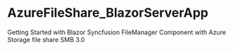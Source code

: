 # AzureFileShare_BlazorServerApp
Getting Started with Blazor Syncfusion FileManager Component with Azure Storage file share SMB 3.0
